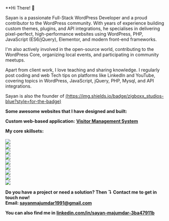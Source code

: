 **Hi There! 👋

Sayan is a passionate Full-Stack WordPress Developer and a proud contributor to the WordPress community. With years of experience building custom themes, plugins, and API integrations, he specialises in delivering pixel-perfect, high-performance websites using WordPress, PHP, JavaScript (ES6/jQuery), Elementor, and modern front-end frameworks.

I'm also actively involved in the open-source world, contributing to the WordPress Core, organizing local events, and participating in community meetups.

Apart from client work, I love teaching and sharing knowledge. I regularly post coding and web Tech tips on platforms like LinkedIn and YouTube, covering topics in WordPress, JavaScript, jQuery, PHP, Mysql, and API integrations.

Sayan is also the founder of [(https://img.shields.io/badge/zigboxx_studios-blue?style=for-the-badge)](https://zigboxxstudios.com)

**Some awesome websites that I have designed and built:**


**Custom web-based application:**
**[Visitor Management System](https://www.jindalindia.com/visit-app/index.php?view=login)**


**My core skillsets:**<br><br>
<img src="https://img.shields.io/badge/Wordpress-21759B?style=for-the-badge&logo=wordpress&logoColor=white" /> <br>
<img src="https://img.shields.io/badge/HTML5-E34F26?style=for-the-badge&logo=html5&logoColor=white" /> <br>
<img src="https://img.shields.io/badge/CSS3-1572B6?style=for-the-badge&logo=css3&logoColor=white" /> <br>
<img src="https://img.shields.io/badge/Bootstrap-563D7C?style=for-the-badge&logo=bootstrap&logoColor=white" /> <br>
<img src="https://img.shields.io/badge/JavaScript-323330?style=for-the-badge&logo=javascript&logoColor=F7DF1E" /> <br>
<img src="https://img.shields.io/badge/json-5E5C5C?style=for-the-badge&logo=json&logoColor=white" /> <br>
<img src="https://img.shields.io/badge/jQuery-0769AD?style=for-the-badge&logo=jquery&logoColor=white" /> <br>
<img src="https://img.shields.io/badge/PHP-777BB4?style=for-the-badge&logo=php&logoColor=white" /> <br>
<img src="https://img.shields.io/badge/MySQL-005C84?style=for-the-badge&logo=mysql&logoColor=white" /> <br>

**Do you have a project or need a solution? Then ↴
Contact me to get in touch now!<br>
Email: sayanmajumdar1991@gmail.com**

**You can also find me in [linkedin.com/in/sayan-majumdar-3ba47911b](#Link)**
